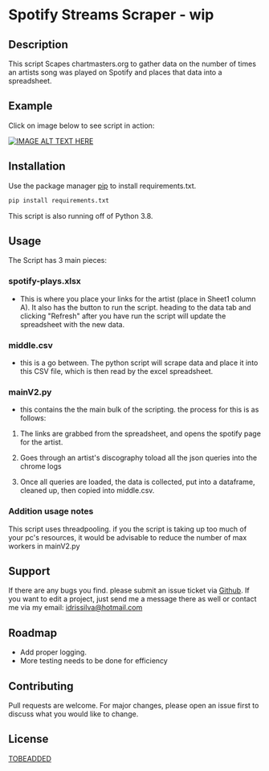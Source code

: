 
# Spotify Streams Scraper - wip

## Description
This script Scapes chartmasters.org to gather data on the number of times an artists song was played on Spotify and places that data into a spreadsheet. 

## Example
Click on image below to see script in action:

[![IMAGE ALT TEXT HERE](http://img.youtube.com/vi/c7x5y68JQpU/0.jpg)](http://www.youtube.com/watch?v=c7x5y68JQpU)

## Installation

Use the package manager [pip](https://pip.pypa.io/en/stable/) to install requirements.txt.

```bash
pip install requirements.txt
```
This script is also running off of Python 3.8.


## Usage
The Script has 3 main pieces:

### spotify-plays.xlsx 
- This is where you place your links for the artist (place in Sheet1 column A). It also has the button to run the script. heading to the data tab and clicking "Refresh" after you have run the script will update the spreadsheet with the new data. 

### middle.csv 
- this is a go between. The python script will scrape data and place it into this CSV file, which is then read by the excel spreadsheet.

### mainV2.py 
- this contains the the main bulk of the scripting. the process for this is as follows:

1) The links are grabbed from the spreadsheet, and opens the spotify page for the artist.

2) Goes through an artist's discography toload all the json queries into the chrome logs

3) Once all queries are loaded, the data is collected, put into a dataframe, cleaned up, then copied into middle.csv.

### Addition usage notes
This script uses threadpooling. if you the script is taking up too much of your pc's resources, it would be advisable to reduce the number of max workers in mainV2.py

## Support
If there are any bugs you find. please submit an issue ticket via [Github](https://github.com/idrisimo/Spotify-Plays). If you want to edit a project, just send me a message there as well or contact me via my email: idrissilva@hotmail.com

## Roadmap
- Add proper logging.
- More testing needs to be done for efficiency

## Contributing
Pull requests are welcome. For major changes, please open an issue first to discuss what you would like to change.

## License
[TOBEADDED](https://choosealicense.com/licenses/mit/)
